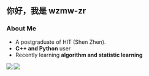 <!--
**wzmw-zr/wzmw-zr** is a ✨ _special_ ✨ repository because its `README.md` (this file) appears on your GitHub profile.

Here are some ideas to get you started:

- 🔭 I’m currently working on ...
- 🌱 I’m currently learning ...
- 👯 I’m looking to collaborate on ...
- 🤔 I’m looking for help with ...
- 💬 Ask me about ...
- 📫 How to reach me: ...
- 😄 Pronouns: ...
- ⚡ Fun fact: ...
-->
## 你好，我是 wzmw-zr
### About Me
- A postgraduate of HIT (Shen Zhen).
- **C++ and Python** user
- Recently learning **algorithm and statistic learning** 
<a href="https://github.com/wzmw-zr">
  <img align="left" src="https://github-readme-stats.vercel.app/api?username=wzmw-zr&count_private=true&show_icons=true&theme=radical" />
</a>
<a href="https://github.com/wzmw-zr">
  <img align="center" src="https://github-readme-stats.vercel.app/api/top-langs/?username=wzmw-zr&layout=compact" />
</a>
